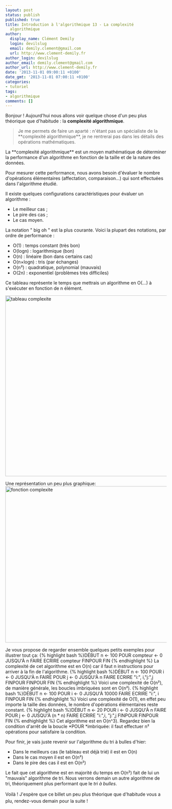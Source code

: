 ```yaml
---
layout: post
status: publish
published: true
title: Introduction à l'algorithmique 13 - La complexité
  algorithmique
author:
  display_name: Clément Demily
  login: devilslug
  email: demily.clement@gmail.com
  url: http://www.clement-demily.fr
author_login: devilslug
author_email: demily.clement@gmail.com
author_url: http://www.clement-demily.fr
date: '2013-11-01 09:00:11 +0100'
date_gmt: '2013-11-01 07:00:11 +0100'
categories:
- tutoriel
tags:
- algorithmique
comments: []
---
```


Bonjour ! Aujourd'hui nous allons voir quelque chose d'un peu plus théorique que d'habitude : la **complexité algorithmique**.
<blockquote>
Je me permets de faire un aparté : n'étant pas un spécialiste de la **complexité algorithmique**, je ne rentrerai pas dans les détails des opérations mathématiques.</blockquote>
La **complexité algorithmique** est un moyen mathématique de déterminer la performance d'un algorithme en fonction de la taille et de la nature des données.

Pour mesurer cette performance, nous avons besoin d'évaluer le nombre d'opérations élémentaires (affectation, comparaison&hellip;) qui sont effectuées dans l'algorithme étudié.

Il existe quelques configurations caractéristiques pour évaluer un algorithme :

 * Le meilleur cas ;
 * Le pire des cas ;
 * Le cas moyen.

La notation " big oh " est la plus courante. Voici la plupart des notations, par ordre de performance :

 * O(1) : temps constant (très bon)
 * O(logn) : logarithmique (bon)
 * O(n) : linéaire (bon dans certains cas)
 * O(n&times;logn) : tris (par échanges)
 * O(n&sup2;) : quadratique, polynomial (mauvais)
 * O(2n) : exponentiel (problèmes très difficiles)

Ce tableau représente le temps que mettrais un algorithme en O(...) à s'exécuter en fonction de n élément.

<a href="{{ site.base_url }}/img/2013/10/tableau.jpg"><img alt="tableau complexite" src="{{ site.base_url }}/img/2013/10/tableau.jpg" width="759" height="562" /></a>

Une représentation un peu plus graphique:<a href="{{ site.base_url }}/img/2013/10/fonction.jpg"><img class="aligncenter size-full wp-image-342" alt="fonction complexite" src="{{ site.base_url }}/img/2013/10/fonction.jpg" width="693" height="486" /></a>

Je vous propose de regarder ensemble quelques petits exemples pour illustrer tout ça:
{% highlight bash %}DÉBUT
    n <- 100
    POUR compteur <- 0 JUSQU'À n FAIRE
        ECRIRE compteur
    FINPOUR
FIN
{% endhighlight %}
La complexité de cet algorithme est en O(n) car il faut n instructions pour arriver à la fin de l'algorithme.
{% highlight bash %}DÉBUT
    n <- 100
    POUR i <- 0 JUSQU'À n FAIRE
        POUR j <- 0 JUSQU'À n FAIRE
            ECRIRE "i:", i,"j:",j
        FINPOUR
    FINPOUR
FIN
{% endhighlight %}
Voici une complexité de O(n&sup2;), de manière générale, les boucles imbriquées sont en O(n&sup2;).
{% highlight bash %}DÉBUT
    n <- 100
    POUR i <- 0 JUSQU'À 10000 FAIRE
        ECRIRE "i:", i
    FINPOUR
FIN
{% endhighlight %}
Voici une complexité de O(1), en effet peu importe la taille des données, le nombre d'opérations élémentaires reste constant.
{% highlight bash %}DÉBUT
    n <- 20
    POUR i <- 0 JUSQU'À n FAIRE
        POUR j <- 0 JUSQU'À (n * n) FAIRE
            ECRIRE "i:",i, "j:",j
        FINPOUR
    FINPOUR
FIN
{% endhighlight %}
Cet algorithme est en O(n^3). Regardez bien la condition d'arrêt de la boucle *POUR *imbriquée: il faut effectuer n&sup2; opérations pour satisfaire la condition.

Pour finir, je vais juste revenir sur l'algorithme du tri à bulles d'hier:

 * Dans le meilleurs cas (le tableau est déjà trié) il est en O(n)
 * Dans le cas moyen il est en O(n&sup2;)
 * Dans le pire des cas il est en O(n&sup2;)

Le fait que cet algorithme est en majorité du temps en O(n&sup2;) fait de lui un "mauvais" algorithme de tri. Nous verrons demain un autre algorithme de tri, théoriquement plus performant que le *tri à bulles*.

<span style="line-height: 1.5;">Voilà ! J'espère que ce billet un peu plus théorique que d'habitude vous a plu, rendez-vous demain pour la suite !</span>
